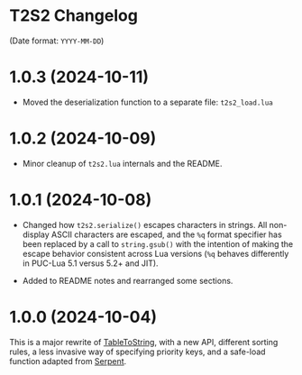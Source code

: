 # T2S2 Changelog

(Date format: `YYYY-MM-DD`)

# 1.0.3 (2024-10-11)

* Moved the deserialization function to a separate file: `t2s2_load.lua`


# 1.0.2 (2024-10-09)

* Minor cleanup of `t2s2.lua` internals and the README.


# 1.0.1 (2024-10-08)

* Changed how `t2s2.serialize()` escapes characters in strings. All non-display ASCII characters are escaped, and the `%q` format specifier has been replaced by a call to `string.gsub()` with the intention of making the escape behavior consistent across Lua versions (`%q` behaves differently in PUC-Lua 5.1 versus 5.2+ and JIT).

* Added to README notes and rearranged some sections.


# 1.0.0 (2024-10-04)

This is a major rewrite of [TableToString](https://github.com/rabbitboots/table_to_string), with a new API, different sorting rules, a less invasive way of specifying priority keys, and a safe-load function adapted from [Serpent](https://github.com/pkulchenko/serpent).

